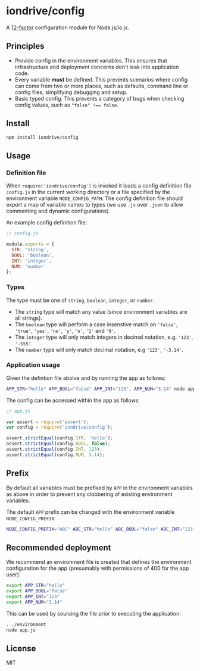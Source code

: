 # iondrive/config

A [12-factor](http://12factor.net/config) configuration module for Node.js/io.js.

## Principles

  * Provide config in the environment variables. This ensures that infrastructure and deployment concerns don't leak into application code.
  * Every variable **must** be defined. This prevents scenarios where config can come from two or more places, such as defaults, command line or config files, simplifying debugging and setup.
  * Basic typed config. This prevents a category of bugs when checking config values, such as `"false" !== false`.

## Install

```bash
npm install iondrive/config
```

## Usage

### Definition file

When `require('iondrive/config')` is invoked it loads a config definition file `config.js` in the current working directory or a file specified by the environment variable `NODE_CONFIG_PATH`. The config definition file should export a map of variable names to types (we use `.js` over `.json` to allow commenting and dynamic configurations).

An example config definition file:

```js
// config.js

module.exports = {
  STR: 'string',
  BOOL: 'boolean',
  INT: 'integer',
  NUM: 'number'
};
```

### Types

The type must be one of `string`, `boolean`, `integer`, or `number`.

  * The `string` type will match any value (since environment variables are all strings).
  * The `boolean` type will perform a case insenstive match on `'false'`, `'true'`, `'yes'`, `'no'`, `'y'`, `'n'`, `'1'` and `'0'`.
  * The `integer` type will only match integers in decimal notation, e.g. `'123'`, `'-555'`.
  * The `number` type will only match decimal notation, e.g `'123'`, `'-3.14'`.

### Application usage

Given the defintion file abolve and by running the app as follows:

```bash
APP_STR="hello" APP_BOOL="false" APP_INT="123", APP_NUM="3.14" node app.js
```

The config can be accessed within the app as follows:

```js
// app.js

var assert = require('assert');
var config = require('iondrive/config');

assert.strictEqual(config.STR, 'hello');
assert.strictEqual(config.BOOL, false);
assert.strictEqual(config.INT, 123);
assert.strictEqual(config.NUM, 3.14);
```

## Prefix

By default all variables must be prefixed by `APP` in the environment variables as above in order to prevent any clobbering of existing environment variables.

The default `APP` prefix can be changed with the environment variable `NODE_CONFIG_PREFIX`:

```bash
NODE_CONFIG_PREFIX="ABC" ABC_STR="hello" ABC_BOOL="false" ABC_INT="123", ABC_NUM="3.14" node app.js
```

## Recommended deployment

We recommend an environment file is created that defines the environment configuration for the app (presumably with permissions of 400 for the app user):

```bash
export APP_STR="hello"
export APP_BOOL="false"
export APP_INT="123"
export APP_NUM="3.14"
```

This can be used by sourcing the file prior to executing the application:

```bash
. ./environment
node app.js
```

## License

MIT
